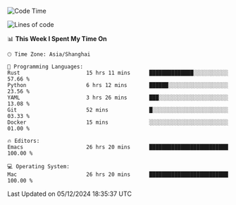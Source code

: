 <!--START_SECTION:waka-->
![Code Time](http://img.shields.io/badge/Code%20Time-2%2C334%20hrs%2053%20mins-blue)

![Lines of code](https://img.shields.io/badge/From%20Hello%20World%20I%27ve%20Written-309.1%20thousand%20lines%20of%20code-blue)

📊 **This Week I Spent My Time On** 

```text
🕑︎ Time Zone: Asia/Shanghai

💬 Programming Languages: 
Rust                     15 hrs 11 mins      ██████████████░░░░░░░░░░░   57.66 % 
Python                   6 hrs 12 mins       ██████░░░░░░░░░░░░░░░░░░░   23.56 % 
YAML                     3 hrs 26 mins       ███░░░░░░░░░░░░░░░░░░░░░░   13.08 % 
Git                      52 mins             █░░░░░░░░░░░░░░░░░░░░░░░░   03.33 % 
Docker                   15 mins             ░░░░░░░░░░░░░░░░░░░░░░░░░   01.00 % 

🔥 Editors: 
Emacs                    26 hrs 20 mins      █████████████████████████   100.00 % 

💻 Operating System: 
Mac                      26 hrs 20 mins      █████████████████████████   100.00 % 
```


 Last Updated on 05/12/2024 18:35:37 UTC
<!--END_SECTION:waka-->
